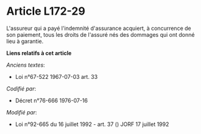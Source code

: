 # Article L172-29

L'assureur qui a payé l'indemnité d'assurance acquiert, à concurrence de son paiement, tous les droits de l'assuré nés des
dommages qui ont donné lieu à garantie.

**Liens relatifs à cet article**

_Anciens textes_:

  - Loi n°67-522 1967-07-03 art. 33

_Codifié par_:

  - Décret n°76-666 1976-07-16

_Modifié par_:

  - Loi n°92-665 du 16 juillet 1992 - art. 37 () JORF 17 juillet 1992
